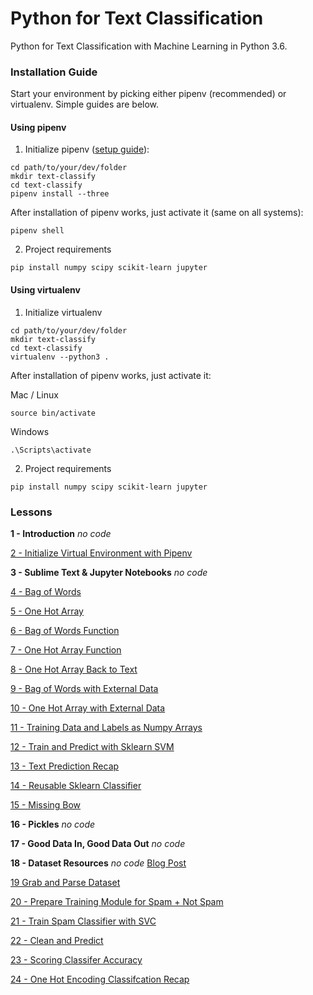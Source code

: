 # Python for Text Classification
Python for Text Classification with Machine Learning in Python 3.6.


### Installation Guide

Start your environment by picking either pipenv (recommended) or virtualenv. Simple guides are below.

#### Using pipenv
1. Initialize pipenv ([setup guide](https://www.codingforentrepreneurs.com/blog/pipenv-virtual-environments-for-python/)):
```
cd path/to/your/dev/folder
mkdir text-classify
cd text-classify
pipenv install --three
```
After installation of pipenv works, just activate it (same on all systems):
```
pipenv shell
```
2. Project requirements
```
pip install numpy scipy scikit-learn jupyter
```


#### Using virtualenv
1. Initialize virtualenv
```
cd path/to/your/dev/folder
mkdir text-classify
cd text-classify
virtualenv --python3 .
```
After installation of pipenv works, just activate it:

Mac / Linux
```
source bin/activate
```

Windows

```
.\Scripts\activate
```


2. Project requirements
```
pip install numpy scipy scikit-learn jupyter
```



### Lessons

**1 - Introduction** *no code* 

[2 - Initialize Virtual Environment with Pipenv](../../tree/88f220c1233415756595dad5d06dfa493bc3c270/)

**3 - Sublime Text & Jupyter Notebooks** *no code* 

[4 - Bag of Words](../../tree/1ce958d27f4f95e514bf9baaca8ab6c68978694e/)

[5 - One Hot Array](../../tree/bb15e274a737aa781f36a069475eab7a95f81e83/)

[6 - Bag of Words Function](../../tree/f383885c494322d6512b1dbb03fce0a00459d89a/)

[7 - One Hot Array Function](../../tree/7bae3de9be93bb877128a3e72cb631a193e6cd8e/)

[8 - One Hot Array Back to Text](../../tree/141b71745daaf216c1fd88526d4f11c920d33ba7/)

[9 - Bag of Words with External Data](../../tree/6e53d0e54de858d6c08d6b850db7b3c5a78f801c/)

[10 - One Hot Array with External Data](../../tree/abcb9e4c799db3878564fefdb151a3df60144c46/)

[11 - Training Data and Labels as Numpy Arrays](../../tree/056a6d4e962f68ac51cd0c70138f2ac6aa87dcf6/)

[12 - Train and Predict with Sklearn SVM](../../tree/ebec6a76e3939fd6e9bfa96e5546a7f1a71d4184/)

[13 - Text Prediction Recap](../../tree/4877549c1fa212254e217670731c578bbc90cf3c/)

[14 - Reusable Sklearn Classifier](../../tree/594451a60a6b5e1912456b33971da289f03012fc/)

[15 - Missing Bow](../../tree/30caa275489e2ffda564399ae69fc9f6bd760081/)

**16 - Pickles** *no code*

**17 - Good Data In, Good Data Out** *no code*

**18 - Dataset Resources** *no code* [Blog Post](https://www.codingforentrepreneurs.com/blog/dataset-resources-for-machine-learning/)

[19 Grab and Parse Dataset](../../tree/f015b18d6a0212dabd94b4d62a7028a663103ab4/)

[20 - Prepare Training Module for Spam + Not Spam](../../tree/a4f60d9679ad2cfd86b5b5ea719b1c99179bb6d4/)

[21 - Train Spam Classifier with SVC](../../tree/5f61e3abf7c10eb98d74f987bd3a823598f7c328/)

[22 - Clean and Predict](../../tree/82729e8825ee0e990c429b4592520ed4a9a9a92a/)

[23 - Scoring Classifer Accuracy](../../tree/b31dd954bc81065a57cc0888e9064efefc9e4aca/)

[24 - One Hot Encoding Classifcation Recap](../../tree/bde58da9703bc012f55ba6773c7d2305552b7b20/)
